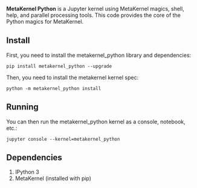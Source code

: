 **MetaKernel Python** is a Jupyter kernel using MetaKernel magics, shell, help, and parallel processing tools. This code provides the core of the Python magics for MetaKernel.

## Install

First, you need to install the metakernel_python library and dependencies:

```shell
pip install metakernel_python --upgrade
```

Then, you need to install the metakernel kernel spec:

```shell
python -m metakernel_python install
```

## Running

You can then run the metakernel_python kernel as a console, notebook, etc.:

```shell
jupyter console --kernel=metakernel_python
```

## Dependencies

1. IPython 3
2. MetaKernel (installed with pip)
